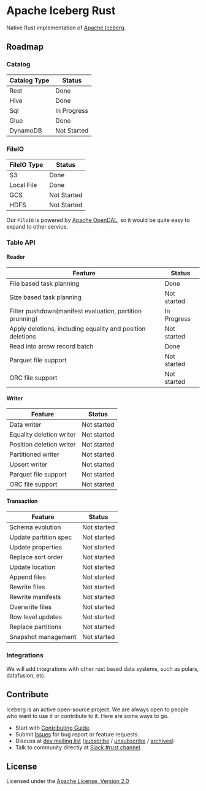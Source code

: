 <!--
  ~ Licensed to the Apache Software Foundation (ASF) under one
  ~ or more contributor license agreements.  See the NOTICE file
  ~ distributed with this work for additional information
  ~ regarding copyright ownership.  The ASF licenses this file
  ~ to you under the Apache License, Version 2.0 (the
  ~ "License"); you may not use this file except in compliance
  ~ with the License.  You may obtain a copy of the License at
  ~
  ~   http://www.apache.org/licenses/LICENSE-2.0
  ~
  ~ Unless required by applicable law or agreed to in writing,
  ~ software distributed under the License is distributed on an
  ~ "AS IS" BASIS, WITHOUT WARRANTIES OR CONDITIONS OF ANY
  ~ KIND, either express or implied.  See the License for the
  ~ specific language governing permissions and limitations
  ~ under the License.
-->

# Apache Iceberg Rust

Native Rust implementation of [Apache Iceberg](https://iceberg.apache.org/).

## Roadmap

### Catalog

| Catalog Type | Status      |
| ------------ | ----------- |
| Rest         | Done        |
| Hive         | Done        |
| Sql          | In Progress |
| Glue         | Done        |
| DynamoDB     | Not Started |

### FileIO

| FileIO Type | Status      |
| ----------- | ----------- |
| S3          | Done        |
| Local File  | Done        |
| GCS         | Not Started |
| HDFS        | Not Started |

Our `FileIO` is powered by [Apache OpenDAL](https://github.com/apache/opendal), so it would be quite easy to
expand to other service.

### Table API

#### Reader

| Feature                                                    | Status      |
| ---------------------------------------------------------- | ----------- |
| File based task planning                                   | Done        |
| Size based task planning                                   | Not started |
| Filter pushdown(manifest evaluation, partition prunning)   | In Progress |
| Apply deletions, including equality and position deletions | Not started |
| Read into arrow record batch                               | Done        |
| Parquet file support                                       | Not started |
| ORC file support                                           | Not started |

#### Writer

| Feature                  | Status      |
| ------------------------ | ----------- |
| Data writer              | Not started |
| Equality deletion writer | Not started |
| Position deletion writer | Not started |
| Partitioned writer       | Not started |
| Upsert writer            | Not started |
| Parquet file support     | Not started |
| ORC file support         | Not started |

#### Transaction

| Feature               | Status      |
| --------------------- | ----------- |
| Schema evolution      | Not started |
| Update partition spec | Not started |
| Update properties     | Not started |
| Replace sort order    | Not started |
| Update location       | Not started |
| Append files          | Not started |
| Rewrite files         | Not started |
| Rewrite manifests     | Not started |
| Overwrite files       | Not started |
| Row level updates     | Not started |
| Replace partitions    | Not started |
| Snapshot management   | Not started |

### Integrations

We will add integrations with other rust based data systems, such as polars, datafusion, etc.

## Contribute

Iceberg is an active open-source project. We are always open to people who want to use it or contribute to it. Here are some ways to go.

- Start with [Contributing Guide](CONTRIBUTING.md).
- Submit [Issues](https://github.com/apache/iceberg-rust/issues/new) for bug report or feature requests.
- Discuss at [dev mailing list](mailto:dev@iceberg.apache.org) ([subscribe](<mailto:dev-subscribe@iceberg.apache.org?subject=(send%20this%20email%20to%20subscribe)>) / [unsubscribe](<mailto:dev-unsubscribe@iceberg.apache.org?subject=(send%20this%20email%20to%20unsubscribe)>) / [archives](https://lists.apache.org/list.html?dev@iceberg.apache.org))
- Talk to community directly at [Slack #rust channel](https://join.slack.com/t/apache-iceberg/shared_invite/zt-1zbov3k6e-KtJfoaxp97YfX6dPz1Bk7A).

## License

Licensed under the [Apache License, Version 2.0](http://www.apache.org/licenses/LICENSE-2.0)
